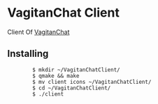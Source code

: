 # VagitanChat Client
Client Of [VagitanChat](https://github.com/6565a9/VagitanChat)
## Installing
```
        $ mkdir ~/VagitanChatClient/
        $ qmake && make
        $ mv client icons ~/VagitanChatClient/
        $ cd ~/VagitanChatClient/
        $ ./client
```






